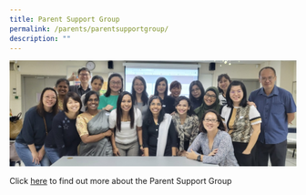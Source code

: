 ```yaml
---
title: Parent Support Group
permalink: /parents/parentsupportgroup/
description: ""
---
```

![](/images/psg%20group.jpeg)

Click [here](https://sites.google.com/moe.edu.sg/psg) to find out more about the Parent Support Group